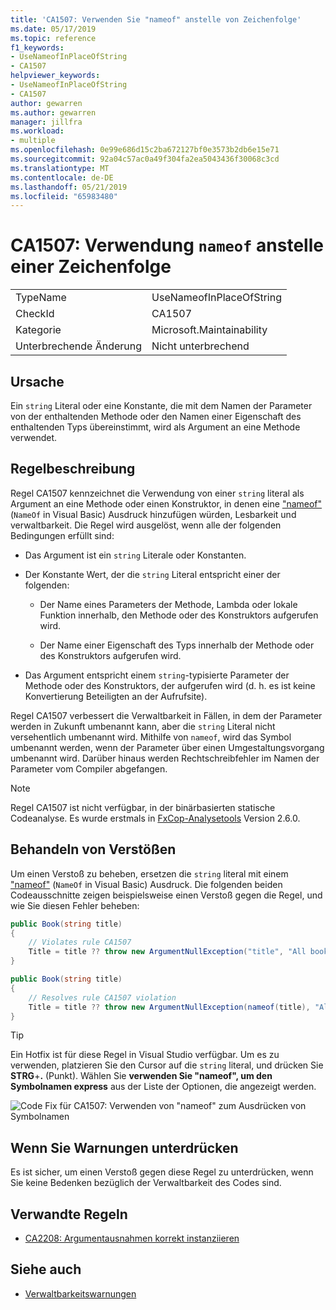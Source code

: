 ```yaml
---
title: 'CA1507: Verwenden Sie "nameof" anstelle von Zeichenfolge'
ms.date: 05/17/2019
ms.topic: reference
f1_keywords:
- UseNameofInPlaceOfString
- CA1507
helpviewer_keywords:
- UseNameofInPlaceOfString
- CA1507
author: gewarren
ms.author: gewarren
manager: jillfra
ms.workload:
- multiple
ms.openlocfilehash: 0e99e686d15c2ba672127bf0e3573b2db6e15e71
ms.sourcegitcommit: 92a04c57ac0a49f304fa2ea5043436f30068c3cd
ms.translationtype: MT
ms.contentlocale: de-DE
ms.lasthandoff: 05/21/2019
ms.locfileid: "65983480"
---
```

# <a name="ca1507-use-nameof-in-place-of-string"></a>CA1507: Verwendung `nameof` anstelle einer Zeichenfolge

|||
|-|-|
|TypeName|UseNameofInPlaceOfString|
|CheckId|CA1507|
|Kategorie|Microsoft.Maintainability|
|Unterbrechende Änderung|Nicht unterbrechend|

## <a name="cause"></a>Ursache

Ein `string` Literal oder eine Konstante, die mit dem Namen der Parameter von der enthaltenden Methode oder den Namen einer Eigenschaft des enthaltenden Typs übereinstimmt, wird als Argument an eine Methode verwendet.

## <a name="rule-description"></a>Regelbeschreibung

Regel CA1507 kennzeichnet die Verwendung von einer `string` literal als Argument an eine Methode oder einen Konstruktor, in denen eine ["nameof"](/dotnet/csharp/language-reference/keywords/nameof) (`NameOf` in Visual Basic) Ausdruck hinzufügen würden, Lesbarkeit und verwaltbarkeit. Die Regel wird ausgelöst, wenn alle der folgenden Bedingungen erfüllt sind:

- Das Argument ist ein `string` Literale oder Konstanten.

- Der Konstante Wert, der die `string` Literal entspricht einer der folgenden:

   - Der Name eines Parameters der Methode, Lambda oder lokale Funktion innerhalb, den Methode oder des Konstruktors aufgerufen wird.

   - Der Name einer Eigenschaft des Typs innerhalb der Methode oder des Konstruktors aufgerufen wird.

- Das Argument entspricht einem `string`-typisierte Parameter der Methode oder des Konstruktors, der aufgerufen wird (d. h. es ist keine Konvertierung Beteiligten an der Aufrufsite).

Regel CA1507 verbessert die Verwaltbarkeit in Fällen, in dem der Parameter werden in Zukunft umbenannt kann, aber die `string` Literal nicht versehentlich umbenannt wird. Mithilfe von `nameof`, wird das Symbol umbenannt werden, wenn der Parameter über einen Umgestaltungsvorgang umbenannt wird. Darüber hinaus werden Rechtschreibfehler im Namen der Parameter vom Compiler abgefangen.

> [!NOTE]
> Regel CA1507 ist nicht verfügbar, in der binärbasierten statische Codeanalyse. Es wurde erstmals in [FxCop-Analysetools](https://www.nuget.org/packages/Microsoft.CodeAnalysis.FxCopAnalyzers) Version 2.6.0.

## <a name="how-to-fix-violations"></a>Behandeln von Verstößen

Um einen Verstoß zu beheben, ersetzen die `string` literal mit einem ["nameof"](/dotnet/csharp/language-reference/keywords/nameof) (`NameOf` in Visual Basic) Ausdruck. Die folgenden beiden Codeausschnitte zeigen beispielsweise einen Verstoß gegen die Regel, und wie Sie diesen Fehler beheben:

```csharp
public Book(string title)
{
    // Violates rule CA1507
    Title = title ?? throw new ArgumentNullException("title", "All books must have a title.");
}
```

```csharp
public Book(string title)
{
    // Resolves rule CA1507 violation
    Title = title ?? throw new ArgumentNullException(nameof(title), "All books must have a title.");
}
```

> [!TIP]
> Ein Hotfix ist für diese Regel in Visual Studio verfügbar. Um es zu verwenden, platzieren Sie den Cursor auf die `string` literal, und drücken Sie **STRG**+**.** (Punkt). Wählen Sie **verwenden Sie "nameof", um den Symbolnamen express** aus der Liste der Optionen, die angezeigt werden.
>
> ![Code Fix für CA1507: Verwenden von "nameof" zum Ausdrücken von Symbolnamen](media/ca1507-code-fix.PNG)

## <a name="when-to-suppress-warnings"></a>Wenn Sie Warnungen unterdrücken

Es ist sicher, um einen Verstoß gegen diese Regel zu unterdrücken, wenn Sie keine Bedenken bezüglich der Verwaltbarkeit des Codes sind.

## <a name="related-rules"></a>Verwandte Regeln

- [CA2208: Argumentausnahmen korrekt instanziieren](ca2208-instantiate-argument-exceptions-correctly.md)

## <a name="see-also"></a>Siehe auch

- [Verwaltbarkeitswarnungen](../code-quality/maintainability-warnings.md)